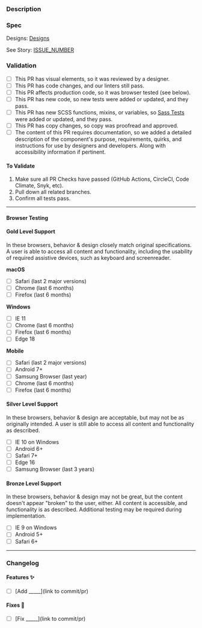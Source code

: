 ### Description
<!-- Add description of work done here -->

### Spec

Designs: [Designs](DESIGN_URL)

See Story: [ISSUE_NUMBER](ISSUE_URL)

### Validation
<!-- Add description of work done here -->

* [ ] This PR has visual elements, so it was reviewed by a designer.
* [ ] This PR has code changes, and our linters still pass.
* [ ] This PR affects production code, so it was browser tested (see below).
* [ ] This PR has new code, so new tests were added or updated, and they pass.
* [ ] This PR has new SCSS functions, mixins, or variables, so [Sass Tests](https://seesparkbox.com/foundry/how_and_why_we_unit_test_our_sass) were added or updated, and they pass.
* [ ] This PR has copy changes, so copy was proofread and approved.
* [ ] The content of this PR requires documentation, so we added a detailed description of the component's purpose, requirements, quirks, and instructions for use by designers and developers. Along with accessibility information if pertinent.

#### To Validate

1. Make sure all PR Checks have passed (GitHub Actions, CircleCI, Code Climate, Snyk, etc).
2. Pull down all related branches.
3. Confirm all tests pass.
<!-- Add additional validation steps here -->

<!--
For an example of good validation instructions, check out Bryan's Bouncy Ball PR at https://github.com/sparkbox/bouncy-ball/pull/56#issue-192153701.
-->

---

#### Browser Testing
<!--
The browser list should be tailored to specific engagement and client needs.
Delete if irrelevant to this issue
-->

#### Gold Level Support

In these browsers, behavior & design closely match original specifications. A user is able to access all content and functionality, including the usability of required assistive devices, such as keyboard and screenreader.

**macOS**

* [ ] Safari (last 2 major versions)
* [ ] Chrome (last 6 months)
* [ ] Firefox (last 6 months)

**Windows**

* [ ] IE 11
* [ ] Chrome (last 6 months)
* [ ] Firefox (last 6 months)
* [ ] Edge 18

**Mobile**

* [ ] Safari (last 2 major versions)
* [ ] Android 7+
* [ ] Samsung Browser (last year)
* [ ] Chrome (last 6 months)
* [ ] Firefox (last 6 months)

#### Silver Level Support

In these browsers, behavior & design are acceptable, but may not be as originally intended. A user is still able to access all content and functionality as described.

* [ ] IE 10 on Windows
* [ ] Android 6+
* [ ] Safari 7+
* [ ] Edge 16
* [ ] Samsung Browser (last 3 years)

#### Bronze Level Support

In these browsers, behavior & design may not be great, but the content doesn't appear "broken" to the user, either. All content is accessible, and functionality is as described. Additional testing may be required during implementation.

* [ ] IE 9 on Windows
* [ ] Android 5+
* [ ] Safari 6+

---

### Changelog
<!--
This is a template to provide copy/paste-able changelog notes. Please delete irrelevant sections, fill in blanks with accurate info, and change links to point to relevant commits.
-->

#### Features ✨

* [ ] [Add _____](link to commit/pr)

#### Fixes 🚧

* [ ] [Fix _____](link to commit/pr)
